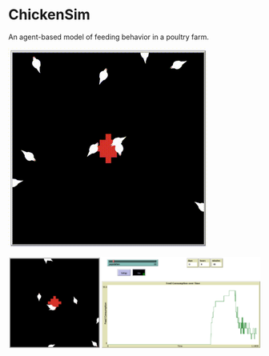 # ChickenSim
An agent-based model of feeding behavior in a poultry farm.


![Animated simulation](animated_simulation.gif)

![Animated simulation](UI.png)

